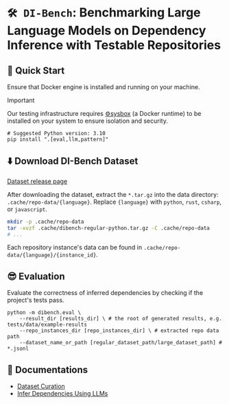 # `🛠️ DI-Bench`: Benchmarking Large Language Models on Dependency Inference with Testable Repositories

## 🚀 Quick Start

Ensure that Docker engine is installed and running on your machine.

> [!Important]
>
>
> Our testing infrastructure requires [⚙️sysbox](https://github.com/nestybox/sysbox) (a Docker runtime) to be installed on your system to ensure isolation and security.

```shell
# Suggested Python version: 3.10
pip install ".[eval,llm,pattern]"
```

## ⬇️ Download DI-Bench Dataset

[Dataset release page](https://github.com/microsoft/DI-Bench/releases)

After downloading the dataset, extract the `*.tar.gz` into the data directory: `.cache/repo-data/{language}`. Replace `{language}` with `python`, `rust`, `csharp`, or `javascript`.

```bash
mkdir -p .cache/repo-data
tar -xvzf .cache/dibench-regular-python.tar.gz -C .cache/repo-data
# ...
```

Each repository instance's data can be found in `.cache/repo-data/{language}/{instance_id}`.

## 😎 Evaluation

Evaluate the correctness of inferred dependencies by checking if the project's tests pass.

```shell
python -m dibench.eval \
    --result_dir [results_dir] \ # the root of generated results, e.g. tests/data/example-results
    --repo_instances_dir [repo_instances_dir] \ # extracted repo data path
    --dataset_name_or_path [regular_dataset_path/large_dataset_path] # *.jsonl
```

## 📃 Documentations
- [Dataset Curation](./dibench/curate/curate.md)
- [Infer Dependencies Using LLMs](./dibench/infer.md)
